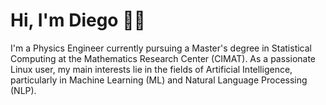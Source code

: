 # Hi, I'm Diego 🥷🏼

I'm a Physics Engineer currently pursuing a Master's degree in Statistical Computing at the Mathematics Research Center (CIMAT). As a passionate Linux user, my main interests lie in the fields of Artificial Intelligence, particularly in Machine Learning (ML) and Natural Language Processing (NLP).
